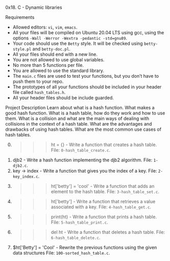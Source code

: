 0x18. C - Dynamic libraries

Requirements
*   Allowed editors: `vi`, `vim`, `emacs`.
*   All your files will be compiled on Ubuntu 20.04 LTS using gcc, using the options `-Wall -Werror -Wextra -pedantic -std=gnu89`.
*   Your code should use the `Betty` style. It will be checked using `betty-style.pl` and `betty-doc.pl`.
*   All your files should end with a new line.
*   You are not allowed to use global variables.
*   No more than 5 functions per file.
*   You are allowed to use the standard library.
*   The `main.c` files are used to test your functions, but you don’t have to push them to your repo.
*   The prototypes of all your functions should be included in your header file called `hash_tables.h`.
*   All your header files should be include guarded.

Project Description
Learn about what is a hash function.
What makes a good hash function.
What is a hash table, how do they work and how to use them.
What is a collision and what are the main ways of dealing with collisions in the context of a hash table.
What are the advantages and drawbacks of using hash tables.
What are the most common use cases of hash tables.


0. >>> ht = {} - Write a function that creates a hash table.
	File: `0-hash_table_create.c`.
1. djb2 - Write a hash function implementing the djb2 algorithm.
	File: `1-djb2.c`.
2. key -> index - Write a function that gives you the index of a key.
	File: `2-key_index.c`.
3. >>> ht['betty'] = 'cool' - Write a function that adds an element to the hash table.
	File: `3-hash_table_set.c`.
4. >>> ht['betty'] - Write a function that retrieves a value associated with a key.
	File: `4-hash_table_get.c`.
5. >>> print(ht) - Write a function that prints a hash table.
	File: `5-hash_table_print.c`.
6. >>> del ht - Write a function that deletes a hash table.
	File: `6-hash_table_delete.c`.
7. $ht['Betty'] = 'Cool' - Rewrite the previous functions using the given data structures
	File: `100-sorted_hash_table.c`.